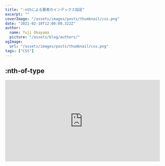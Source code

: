 ```yaml
---
title: ":nthによる要素のインデックス指定"
excerpt: ""
coverImage: "/assets/images/posts/thumbnail/css.png"
date: "2021-02-10T12:00:00.322Z"
author:
  name: Yuji Okayama
  picture: "/assets/blog/authors/"
ogImage:
  url: "/assets/images/posts/thumbnail/css.png"
tags: ["CSS"]
---
```


## :nth-of-type

<iframe height="265" style="width: 100%;" scrolling="no" title=":nthによる要素のインデックス指定" src="https://codepen.io/yujiokayama/embed/eYZqvzj?height=265&theme-id=dark&default-tab=html,result" frameborder="no" loading="lazy" allowtransparency="true" allowfullscreen="true">
  See the Pen <a href='https://codepen.io/yujiokayama/pen/eYZqvzj'>:nthによる要素のインデックス指定</a> by yujiokayama
  (<a href='https://codepen.io/yujiokayama'>@yujiokayama</a>) on <a href='https://codepen.io'>CodePen</a>.
</iframe>